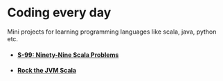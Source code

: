 # Coding every day

Mini projects for learning programming languages like scala, java, python etc.

- #### [S-99: Ninety-Nine Scala Problems](scala-learn/)
- #### [Rock the JVM Scala](rock-the-jvm-scala-beginner/)
